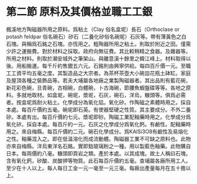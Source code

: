 # 第二節    原料及其價格並職工工銀

楓溪地方陶磁器所用之原料。爲粘土（Clay 俗名盒坭）長石（Orthoclase or potash feldpar 俗名碗石）矽石（二養化矽俗名碗坭）石灰等。帶有薄黃色之白石塊。與稱爲石銘之石塊。亦恆用之。粗陶器所用之粘土。則取於附近之田。僅需少許之運搬費。對於材料之採取。政府向無征費。其比較稍精之食器。及雜器等。所用之材料。則取於潮安城外之筆架山。與離意溪十餘里之韓江峰上。材料取得以後。用船搬運。每千斤約售銀五六元。石銘則由興寧供給。每四百斤價一元。至職工工資平均五毫之度。其製造品之大宗者。為茶杯茶壺大小碗皿花瓶土砵缸。家庭及屋頂各種之裝飾品等。若夫大埔屬各地廠之業製陶磁器者。其出品則有藍花碗，新花彩色碗，旦青碗，古相碗，白體碗，卜古海碗，節腰魚蝦盤碟等等。各地之原料。多就地取材。如盒坭，碗坭，漿坭，石灰，碗石，洋烏，糠頭等。俱爲必需者。按盒坭爲耐火粘土。化學成分為氧化铝。氧化矽。作陶磁之素體時用之。採自本處。每百斤價約五毫。碗坭即石英。有使器堅硬之性質。其主要成分。不外二養矽。本處有出。每百斤價約七元。漿坭即砂。陶磁工業配釉藥時用之。化學成分爲氧化矽。採自本處。每百斤約一元。石灰之化學成分爲氧化鈣。有鹼性。配釉藥時用之。來自梅縣。每百斤價約二元。碗石化學成分。爲KAlSi3O8有鹼性及易熔化之性。釉藥混入之。即在低温溶化而成流動體。陶磁器工業不可缺之原料也。此物亦來自梅縣。洋烏東洋名石銘。實即鈷玻璃粉之一種。用以製藍色釉藥。此物購自日本。每両價約八毫。糠頭即頁岩之類。產於本處。以其成塊。故土人稱曰石塊。含有氧化鈣，矽酸、炭酸钾等物質。此石每百斤價約五毫。查埔屬各廠所用工人。至少在十人以上。每人每日工金一元一毫至一元三毫。每廠出產量每月在五十擔以上。

